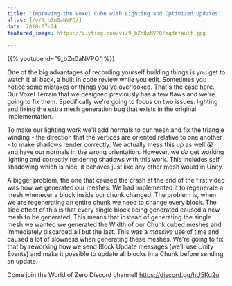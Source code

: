 ```yaml
---
title: "Improving the Voxel Cube with Lighting and Optimized Updates"
alias: [/v/9_bZn0aNVPQ/]
date: 2018-07-24
featured_image: https://i.ytimg.com/vi/9_bZn0aNVPQ/mqdefault.jpg

---
```


{{% youtube id="9_bZn0aNVPQ" %}}

One of the big advantages of recording yourself building things is you get to watch it all back, a built in code review while you edit. Sometimes you notice some mistakes or things you've overlooked. That's the case here. Our Voxel Terrain that we designed previously has a few flaws and we're going to fix them. Specifically we're going to focus on two issues: lighting and fixing the extra mesh generation bug that exists in the original implementation.

To make our lighting work we'll add normals to our mesh and fix the triangle winding - the direction that the vertices are oriented relative to one another - to make shadows render correctly. We actually mess this up as well 😭 and have our normals in the wrong orientation. However, we _do_ get working lighting and correctly rendering shadows with this work. This includes self shadowing which is nice, it behaves just like any other mesh would in Unity.

A bigger problem, the one that caused the crash at the end of the first video was how we generated our meshes. We had implemented it to regenerate a mesh whenever a block inside our chunk changed. The problem is, when we are regenerating an entire chunk we need to change every block. The side effect of this is that every single block being generated caused a new mesh to be generated. This means that instead of generating the single mesh we wanted we generated the Width of our Chunk cubed meshes and immediately discarded all but the last. This was a *massive* use of time and caused a lot of slowness when generating these meshes. We're going to fix that by reworking how we send Block Update messages (we'll use Unity Events) and make it possible to update all blocks in a Chunk before sending an update.

Come join the World of Zero Discord channel!  https://discord.gg/hU5Kq2u